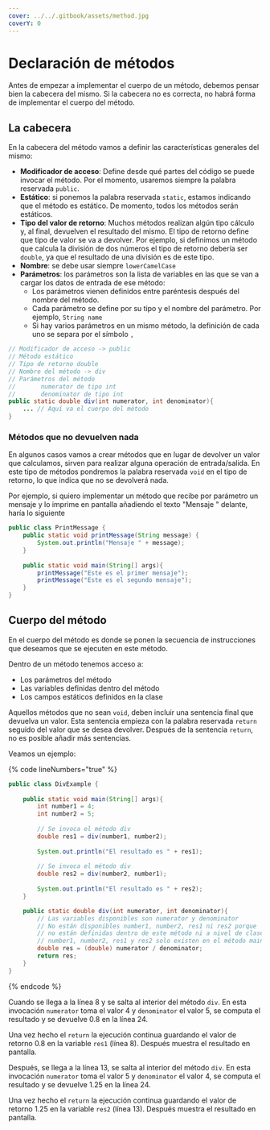 ```yaml
---
cover: ../../.gitbook/assets/method.jpg
coverY: 0
---
```


# Declaración de métodos

Antes de empezar a implementar el cuerpo de un método, debemos pensar bien la cabecera del mismo. Si la cabecera no es correcta, no habrá forma de implementar el cuerpo del método.

## La cabecera

En la cabecera del método vamos a definir las características generales del mismo:

* **Modificador de acceso**: Define desde qué partes del código se puede invocar el método. Por el momento, usaremos siempre la palabra reservada `public`.
* **Estático**: si ponemos la palabra reservada `static`, estamos indicando que el método es estático. De momento, todos los métodos serán estáticos.
* **Tipo del valor de retorno**: Muchos métodos realizan algún tipo cálculo y, al final, devuelven el resultado del mismo. El tipo de retorno define que tipo de valor se va a devolver. Por ejemplo, si definimos un método que calcula la división de dos números el tipo de retorno debería ser `double`, ya que el resultado de una división es de este tipo.
* **Nombre**: se debe usar siempre `lowerCamelCase`
* **Parámetros**: los parámetros son la lista de variables en las que se van a cargar los datos de entrada de ese método:
  * &#x20;Los parámetros vienen definidos entre paréntesis después del nombre del método.&#x20;
  * Cada parámetro se define por su tipo y el nombre del parámetro. Por ejemplo, `String name`
  * Si hay varios parámetros en un mismo método, la definición de cada uno se separa por el símbolo `,`

```java
// Modificador de acceso -> public
// Método estático
// Tipo de retorno double
// Nombre del método -> div
// Parámetros del método
//       numerator de tipo int
//       denominator de tipo int
public static double div(int numerator, int denominator){
    ... // Aquí va el cuerpo del método
}
```

### Métodos que no devuelven nada

En algunos casos vamos a crear métodos que en lugar de devolver un valor que calculamos, sirven para realizar alguna operación de entrada/salida. En este tipo de métodos pondremos la palabra reservada `void` en el tipo de retorno, lo que indica que no se devolverá nada.

Por ejemplo, si quiero implementar un método que recibe por parámetro un mensaje y lo imprime en pantalla añadiendo el texto "Mensaje " delante, haría lo siguiente

```java
public class PrintMessage {
    public static void printMessage(String message) {
        System.out.println("Mensaje " + message);
    }
    
    public static void main(String[] args){
        printMessage("Este es el primer mensaje");
        printMessage("Este es el segundo mensaje");
    }
}
```

## Cuerpo del método

En el cuerpo del método es donde se ponen la secuencia de instrucciones que deseamos que se ejecuten en este método.

Dentro de un método tenemos acceso a:

* Los parámetros del método
* Las variables definidas dentro del método
* Los campos estáticos definidos en la clase

Aquellos métodos que no sean `void`, deben incluir una sentencia final que devuelva un valor. Esta sentencia empieza con la palabra reservada `return` seguido del valor que se desea devolver. Después de la sentencia `return`, no es posible añadir más sentencias.

Veamos un ejemplo:

{% code lineNumbers="true" %}
```java
public class DivExample {
    
    public static void main(String[] args){
        int number1 = 4;
        int number2 = 5;
        
        // Se invoca el método div
        double res1 = div(number1, number2);
        
        System.out.println("El resultado es " + res1);
        
        // Se invoca el método div 
        double res2 = div(number2, number1);
        
        System.out.println("El resultado es " + res2);
    }

    public static double div(int numerator, int denominator){
        // Las variables disponibles son numerator y denominator
        // No están disponibles number1, number2, res1 ni res2 porque
        // no están definidas dentro de este método ni a nivel de clase
        // number1, number2, res1 y res2 solo existen en el método main
        double res = (double) numerator / denominator;
        return res;
    }
}
```
{% endcode %}

Cuando se llega a la línea 8 y se salta al interior del método `div`. En esta invocación `numerator` toma el valor 4 y `denominator` el valor 5, se computa el resultado y se devuelve 0.8 en la línea 24.

Una vez hecho el `return` la ejecución continua guardando el valor de retorno 0.8 en la variable `res1` (línea 8). Después muestra el resultado en pantalla.

Después, se llega a la línea 13, se salta al interior del método `div`. En esta invocación `numerator` toma el valor 5 y `denominator` el valor 4, se computa el resultado y se devuelve 1.25 en la línea 24.

Una vez hecho el `return` la ejecución continua guardando el valor de retorno 1.25 en la variable `res2` (línea 13). Después muestra el resultado en pantalla.
